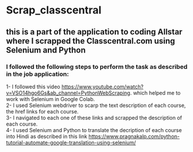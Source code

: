 # Scrap_classcentral
## this is a part of the application to coding Allstar where I scrapped the Classcentral.com using Selenium and Python

### I followed the following steps to perform the task as described in the job application: <br>
1- I followed this video https://www.youtube.com/watch?v=VSO14hgo6Gs&ab_channel=PythonWebScraping. which helped me to work with Selenium in Google Colab.<br>
2- I used Selenium webdriver to scarp the text description of each course, the href links for each course.<br>
3- I navigated to each one of these links and scrapped the description of each course.<br>
4- I used Selenium and Python to translate the decription of each course into Hindi as described in this link https://www.pragnakalp.com/python-tutorial-automate-google-translation-using-selenium/
